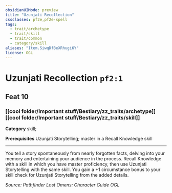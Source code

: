 ```yaml
---
obsidianUIMode: preview
title: "Uzunjati Recollection"
cssclasses: pf2e,pf2e-spell
tags:
  - trait/archetype
  - trait/skill
  - trait/common
  - category/skill
aliases: "Item.SiwqDfBeXRhugi6Y"
license: OGL
---
```

# Uzunjati Recollection `pf2:1`
## Feat 10
### [[cool folder/Important stuff/Bestiary/zz_traits/archetype]][[cool folder/Important stuff/Bestiary/zz_traits/skill]]

**Category** skill; 



**Prerequisites** Uzunjati Storytelling; master in a Recall Knowledge skill
* * *
You tell a story spontaneously from nearly forgotten facts, delving into your memory and entertaining your audience in the process. Recall Knowledge with a skill in which you have master proficiency, then use Uzunjati Storytelling with the same skill. You gain a +1 circumstance bonus to your skill check for Uzunjati Storytelling from the added details.

*Source: Pathfinder Lost Omens: Character Guide*
*OGL*